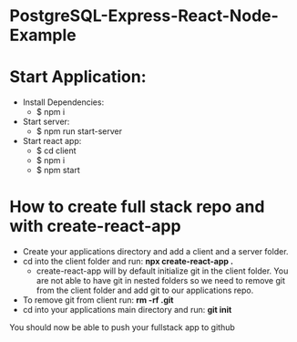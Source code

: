 # PostgreSQL-Express-React-Node-Example

# Start Application:
- Install Dependencies:
  * $ npm i
- Start server:
  * $ npm run start-server
- Start react app:
  * $ cd client
  * $ npm i
  * $ npm start

# How to create full stack repo and with create-react-app
- Create your applications directory and add a client and a server folder.
- cd into the client folder and run: **npx create-react-app .**
  * create-react-app will by default initialize git in the client folder. You are not able to have git in nested folders so we need to remove git from the client folder and add git to our applications repo.
- To remove git from client run: **rm -rf .git**
- cd into your applications main directory and run: **git init**

You should now be able to push your fullstack app to github